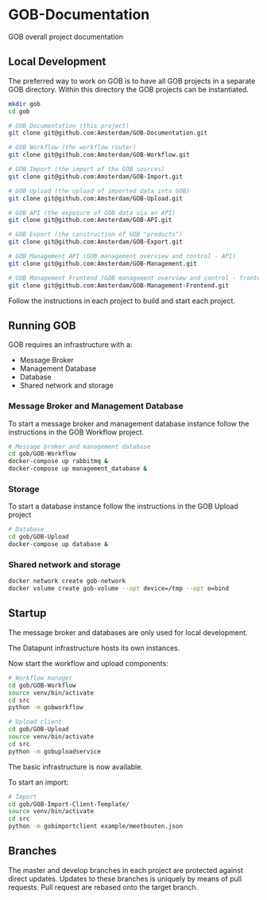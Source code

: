 # GOB-Documentation

GOB overall project documentation

## Local Development

The preferred way to work on GOB is to have all GOB projects in a separate GOB directory.
Within this directory the GOB projects can be instantiated.

```bash
mkdir gob
cd gob

# GOB Documentation (this project)
git clone git@github.com:Amsterdam/GOB-Documentation.git

# GOB Workflow (the workflow router)
git clone git@github.com:Amsterdam/GOB-Workflow.git

# GOB Import (the import of the GOB sources)
git clone git@github.com:Amsterdam/GOB-Import.git

# GOB Upload (the upload of imported data into GOB)
git clone git@github.com:Amsterdam/GOB-Upload.git

# GOB API (the exposure of GOB data via an API)
git clone git@github.com:Amsterdam/GOB-API.git

# GOB Export (the construction of GOB "products")
git clone git@github.com:Amsterdam/GOB-Export.git

# GOB Management API (GOB management overview and control - API)
git clone git@github.com:Amsterdam/GOB-Management.git

# GOB Management Frontend (GOB management overview and control - frontend)
git clone git@github.com:Amsterdam/GOB-Management-Frontend.git

```

Follow the instructions in each project to build and start each project.

## Running GOB

GOB requires an infrastructure with a:
- Message Broker
- Management Database
- Database
- Shared network and storage

### Message Broker and Management Database

To start a message broker and management database instance
follow the instructions in the GOB Workflow project.

```bash
# Message broker and management database
cd gob/GOB-Workflow
docker-compose up rabbitmq &
docker-compose up management_database &

```

### Storage

To start a database instance
follow the instructions in the GOB Upload project

```bash
# Database
cd gob/GOB-Upload
docker-compose up database &
```

### Shared network and storage

```bash
docker network create gob-network
docker volume create gob-volume --opt device=/tmp --opt o=bind

```

## Startup

The message broker and databases are only used for local development.

The Datapunt infrastructure hosts its own instances.

Now start the workflow and upload components:

```bash
# Workflow manager
cd gob/GOB-Workflow
source venv/bin/activate
cd src
python -m gobworkflow

```

```bash
# Upload client
cd gob/GOB-Upload
source venv/bin/activate
cd src
python -m gobuploadservice

```

The basic infrastructure is now available.

To start an import:

```bash
# Import
cd gob/GOB-Import-Client-Template/
source venv/bin/activate
cd src
python -m gobimportclient example/meetbouten.json

```

## Branches

The master and develop branches in each project are protected against direct updates.
Updates to these branches is uniquely by means of pull requests.
Pull request are rebased onto the target branch.
